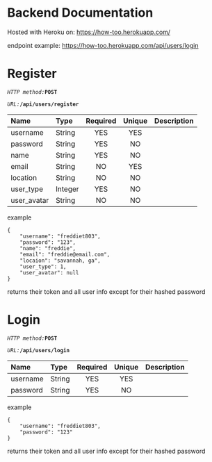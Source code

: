 # Backend Documentation

Hosted with Heroku on: https://how-too.herokuapp.com/


endpoint example: https://how-too.herokuapp.com/api/users/login

<h1>Register</h1>

*`HTTP method:`***`POST`**

*`URL:`***`/api/users/register`**

| Name           | Type   | Required | Unique | Description           |
| :------------- | :----- | :------: | :----: | :-------------------- |
| username       | String |   YES    |  YES   |                       |
| password       | String |   YES    |   NO   |                       |
| name           | String |   YES    |   NO   |                       |
| email          | String |   NO     |  YES   |                       |
| location       | String |   NO     |  NO    |                       |
| user_type      | Integer|   YES    |  NO    |                       |
| user_avatar    | String |   NO     |  NO    |                       |

example
```
{
	"username": "freddiet803",
	"password": "123",
	"name": "freddie",
	"email": "freddie@email.com",
	"locaion": "savannah, ga",
  	"user_type": 1,
  	"user_avatar": null
}
```

returns their token and all user info except for their hashed password


<h1>Login</h1>

*`HTTP method:`***`POST`**

*`URL:`***`/api/users/login`**

| Name           | Type   | Required | Unique | Description           |
| :------------- | :----- | :------: | :----: | :-------------------- |
| username       | String |   YES    |  YES   |                       |
| password       | String |   YES    |   NO   |                       |

example
```
{
	"username": "freddiet803",
	"password": "123"
}
```

returns their token and all user info except for their hashed password
